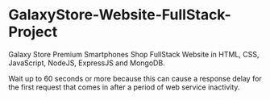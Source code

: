 # GalaxyStore-Website-FullStack-Project
 Galaxy Store Premium Smartphones Shop FullStack Website in HTML, CSS, JavaScript, NodeJS, ExpressJS and MongoDB.

 Wait up to 60 seconds or more because this can cause a response delay for the first request that comes in after a period of web service inactivity.
